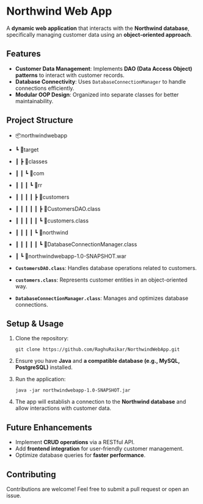 Northwind Web App
=================
A **dynamic web application** that interacts with the **Northwind database**, specifically managing customer data using an **object-oriented approach**.

Features
--------
-   **Customer Data Management**: Implements **DAO (Data Access Object) patterns** to interact with customer records.
-   **Database Connectivity**: Uses `DatabaseConnectionManager` to handle connections efficiently.
-   **Modular OOP Design**: Organized into separate classes for better maintainability.

Project Structure
-----------------

- 📦northwindwebapp
-  ┗ 📂target
-  ┃ ┣ 📂classes
-  ┃ ┃ ┗ 📂com
-  ┃ ┃ ┃ ┗ 📂rr
-  ┃ ┃ ┃ ┃ ┣ 📂customers
-  ┃ ┃ ┃ ┃ ┃ ┣ 📜CustomersDAO.class
-  ┃ ┃ ┃ ┃ ┃ ┗ 📜customers.class
-  ┃ ┃ ┃ ┃ ┗ 📂northwind
-  ┃ ┃ ┃ ┃ ┃ ┗ 📜DatabaseConnectionManager.class
-  ┃ ┗ 📜northwindwebapp-1.0-SNAPSHOT.war

-   **`CustomersDAO.class`**: Handles database operations related to customers.
-   **`customers.class`**: Represents customer entities in an object-oriented way.
-   **`DatabaseConnectionManager.class`**: Manages and optimizes database connections.

Setup & Usage
-------------
1.  Clone the repository:

    `git clone https://github.com/RaghuRaikar/NorthwindWebApp.git`

2.  Ensure you have **Java** and **a compatible database (e.g., MySQL, PostgreSQL)** installed.
3.  Run the application:

    `java -jar northwindwebapp-1.0-SNAPSHOT.jar`

4.  The app will establish a connection to the **Northwind database** and allow interactions with customer data.

Future Enhancements
-------------------
-   Implement **CRUD operations** via a RESTful API.
-   Add **frontend integration** for user-friendly customer management.
-   Optimize database queries for **faster performance**.

Contributing
------------
Contributions are welcome! Feel free to submit a pull request or open an issue.
